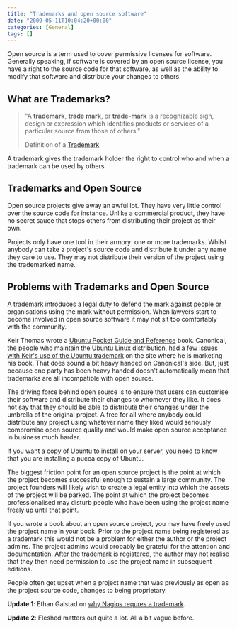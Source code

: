 ```yaml
---
title: "Trademarks and open source software"
date: "2009-05-11T10:04:20+00:00"
categories: [General]
tags: []
---
```


Open source is a term used to cover permissive licenses for software. Generally speaking, if software is covered by an open source license, you have a right to the source code for that software, as well as the ability to modify that software and distribute your changes to others.
<h2>What are Trademarks?</h2>
<blockquote>"A <b>trademark</b>, <b>trade mark</b>, or <b>trade-mark</b><sup id="cite_ref-1" class="reference"></sup> is a recognizable sign, design or expression which identifies products or services of a particular source from those of others."

Definition of a <a href="http://en.wikipedia.org/wiki/Trademark">Trademark</a></blockquote>
A trademark gives the trademark holder the right to control who and when a trademark can be used by others.
<h2>Trademarks and Open Source</h2>
Open source projects give away an awful lot. They have very little control over the source code for instance. Unlike a commercial product, they have no secret sauce that stops others from distributing their project as their own.

Projects only have one tool in their armory: one or more trademarks. Whilst anybody can take a project's source code and distribute it under any name they care to use. They may not distribute their version of the project using the trademarked name.
<h2>Problems with Trademarks and Open Source</h2>
A trademark introduces a legal duty to defend the mark against people or organisations using the mark without permission. When lawyers start to become involved in open source software it may not sit too comfortably with the community.

Keir Thomas wrote a <a href="http://www.ubuntupocketguide.com/" target="_blank">Ubuntu Pocket Guide and Reference</a> book. Canonical, the people who maintain the Ubuntu Linux distribution, <a href="http://www.pcworld.com/article/164633/trademarks_the_hidden_menace.html">had a few issues with Keir's use of the Ubuntu trademark</a> on the site where he is marketing his book. That does sound a bit heavy handed on Canonical's side. But, just because one party has been heavy handed doesn't automatically mean that trademarks are all incompatible with open source.

The driving force behind open source is to ensure that users can customise their software and distribute their changes to whomever they like. It does not say that they should be able to distribute their changes under the umbrella of the original project. A free for all where anybody could distribute any project using whatever name they liked would seriously compromise open source quality and would make open source acceptance in business much harder.

If you want a copy of Ubuntu to install on your server, you need to know that you are installing a pucca copy of Ubuntu.

The biggest friction point for an open source project is the point at which the project becomes successful enough to sustain a large community. The project founders will likely wish to create a legal entity into which the assets of the project will be parked. The point at which the project becomes professionalised may disturb people who have been using the project name freely up until that point.

If you wrote a book about an open source project, you may have freely used the project name in your book. Prior to the project name being registered as a trademark this would not be a problem for either the author or the project admins. The project admins would probably be grateful for the attention and documentation. After the trademark is registered, the author may not realise that they then need permission to use the project name in subsequent editions.

People often get upset when a project name that was previously as open as the project source code, changes to being proprietary.

<strong>Update 1</strong>: Ethan Galstad on <a href="http://community.nagios.org/2009/05/11/the-nagios-trademark-policy-why-its-necessary/">why Nagios requres a trademark</a>.

<strong>Update 2</strong>: Fleshed matters out quite a lot. All a bit vague before.
